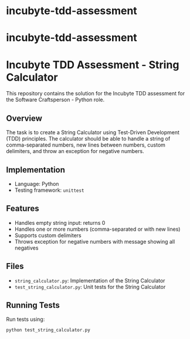 # incubyte-tdd-assessment

# incubyte-tdd-assessment

# Incubyte TDD Assessment - String Calculator

This repository contains the solution for the Incubyte TDD assessment for the Software Craftsperson - Python role.

## Overview
The task is to create a String Calculator using Test-Driven Development (TDD) principles. The calculator should be able to handle a string of comma-separated numbers, new lines between numbers, custom delimiters, and throw an exception for negative numbers.

## Implementation
* Language: Python
* Testing framework: `unittest`

## Features
* Handles empty string input: returns 0
* Handles one or more numbers (comma-separated or with new lines)
* Supports custom delimiters
* Throws exception for negative numbers with message showing all negatives

## Files
* `string_calculator.py`: Implementation of the String Calculator
* `test_string_calculator.py`: Unit tests for the String Calculator

## Running Tests
Run tests using:
```bash
python test_string_calculator.py
